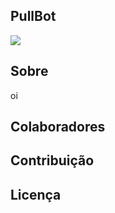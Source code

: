 ## PullBot

![](https://github.com/fga-eps-mds/MDS-2020-2-G2/blob/GitHub-Pages/imagens/logo.png)

## Sobre
oi
## Colaboradores
## Contribuição

## Licença